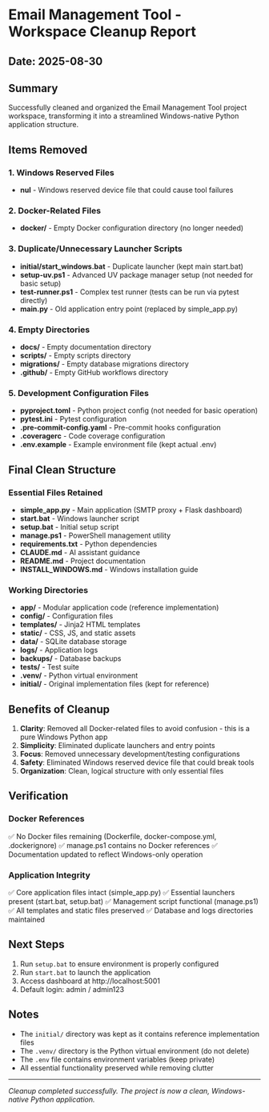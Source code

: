 # Email Management Tool - Workspace Cleanup Report

## Date: 2025-08-30

## Summary
Successfully cleaned and organized the Email Management Tool project workspace, transforming it into a streamlined Windows-native Python application structure.

## Items Removed

### 1. Windows Reserved Files
- **nul** - Windows reserved device file that could cause tool failures

### 2. Docker-Related Files
- **docker/** - Empty Docker configuration directory (no longer needed)

### 3. Duplicate/Unnecessary Launcher Scripts
- **initial/start_windows.bat** - Duplicate launcher (kept main start.bat)
- **setup-uv.ps1** - Advanced UV package manager setup (not needed for basic setup)
- **test-runner.ps1** - Complex test runner (tests can be run via pytest directly)
- **main.py** - Old application entry point (replaced by simple_app.py)

### 4. Empty Directories
- **docs/** - Empty documentation directory
- **scripts/** - Empty scripts directory
- **migrations/** - Empty database migrations directory
- **.github/** - Empty GitHub workflows directory

### 5. Development Configuration Files
- **pyproject.toml** - Python project config (not needed for basic operation)
- **pytest.ini** - Pytest configuration
- **.pre-commit-config.yaml** - Pre-commit hooks configuration
- **.coveragerc** - Code coverage configuration
- **.env.example** - Example environment file (kept actual .env)

## Final Clean Structure

### Essential Files Retained
- **simple_app.py** - Main application (SMTP proxy + Flask dashboard)
- **start.bat** - Windows launcher script
- **setup.bat** - Initial setup script
- **manage.ps1** - PowerShell management utility
- **requirements.txt** - Python dependencies
- **CLAUDE.md** - AI assistant guidance
- **README.md** - Project documentation
- **INSTALL_WINDOWS.md** - Windows installation guide

### Working Directories
- **app/** - Modular application code (reference implementation)
- **config/** - Configuration files
- **templates/** - Jinja2 HTML templates
- **static/** - CSS, JS, and static assets
- **data/** - SQLite database storage
- **logs/** - Application logs
- **backups/** - Database backups
- **tests/** - Test suite
- **.venv/** - Python virtual environment
- **initial/** - Original implementation files (kept for reference)

## Benefits of Cleanup

1. **Clarity**: Removed all Docker-related files to avoid confusion - this is a pure Windows Python app
2. **Simplicity**: Eliminated duplicate launchers and entry points
3. **Focus**: Removed unnecessary development/testing configurations
4. **Safety**: Eliminated Windows reserved device file that could break tools
5. **Organization**: Clean, logical structure with only essential files

## Verification

### Docker References
✅ No Docker files remaining (Dockerfile, docker-compose.yml, .dockerignore)
✅ manage.ps1 contains no Docker references
✅ Documentation updated to reflect Windows-only operation

### Application Integrity
✅ Core application files intact (simple_app.py)
✅ Essential launchers present (start.bat, setup.bat)
✅ Management script functional (manage.ps1)
✅ All templates and static files preserved
✅ Database and logs directories maintained

## Next Steps

1. Run `setup.bat` to ensure environment is properly configured
2. Run `start.bat` to launch the application
3. Access dashboard at http://localhost:5001
4. Default login: admin / admin123

## Notes

- The `initial/` directory was kept as it contains reference implementation files
- The `.venv/` directory is the Python virtual environment (do not delete)
- The `.env` file contains environment variables (keep private)
- All essential functionality preserved while removing clutter

---
*Cleanup completed successfully. The project is now a clean, Windows-native Python application.*
